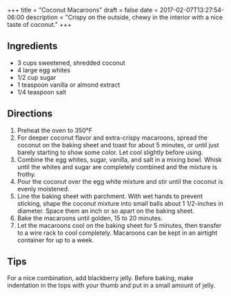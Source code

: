 +++
title = "Coconut Macaroons"
draft = false
date = 2017-02-07T13:27:54-06:00
description = "Crispy on the outside, chewy in the interior with a nice taste of coconut."
+++

## Ingredients

- 3 cups sweetened, shredded coconut
- 4 large egg whites
- 1/2 cup sugar
- 1 teaspoon vanilla or almond extract
- 1/4 teaspoon salt

## Directions

1. Preheat the oven to 350°F
2. For deeper coconut flavor and extra-crispy macaroons, spread the coconut on the baking sheet and toast for about 5 minutes, or until just barely starting to show some color.
   Let cool slightly before using.
3. Combine the egg whites, sugar, vanilla, and salt in a mixing bowl.
   Whisk until the whites and sugar are completely combined and the mixture is frothy.
4. Pour the coconut over the egg white mixture and stir until the coconut is evenly moistened.
5. Line the baking sheet with parchment.
   With wet hands to prevent sticking, shape the coconut mixture into small balls about 1 1/2-inches in diameter.
   Space them an inch or so apart on the baking sheet.
6. Bake the macaroons until golden, 15 to 20 minutes.
7. Let the macaroons cool on the baking sheet for 5 minutes, then transfer to a wire rack to cool completely.
   Macaroons can be kept in an airtight container for up to a week.

## Tips

For a nice combination, add blackberry jelly.
Before baking, make indentation in the tops with your thumb and put in a small amount of jelly.
